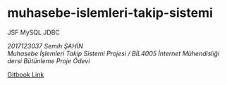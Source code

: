 # muhasebe-islemleri-takip-sistemi
JSF MySQL JDBC

<i>2017123037 Semih ŞAHİN <br />
Muhasebe İşlemleri Takip Sistemi Projesi / BİL4005 İnternet Mühendisliği dersi Bütünleme Proje Ödevi</i>


<p><a href="https://esemihsahin.gitbook.io/jsfmuhasebeprojesi/">Gitbook Link</a>
